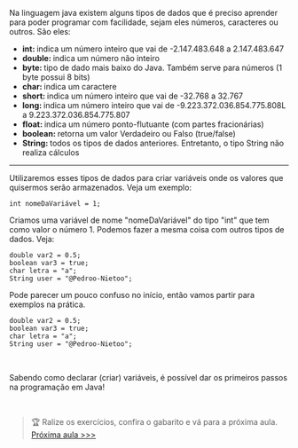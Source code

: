 <p> Na linguagem java existem alguns tipos de dados que é preciso aprender para poder programar com facilidade, sejam eles números, caracteres ou outros. São eles: </p>

<ul>
  <li> <strong> int: </strong> indica um número inteiro que vai de -2.147.483.648 a 2.147.483.647 </li>
  <li> <strong> double: </strong> indica um número não inteiro </li>
  <li> <strong> byte: </strong> tipo de dado mais baixo do Java. Também serve para números (1 byte possui 8 bits) </li>
  <li> <strong> char: </strong> indica um caractere </li>
  <li> <strong> short: </strong> indica um número inteiro que vai de -32.768 a 32.767 </li>
  <li> <strong> long: </strong>  indica um número inteiro que vai de -9.223.372.036.854.775.808L a 9.223.372.036.854.775.807 </li>
  <li> <strong> float: </strong> indica um número ponto-flutuante (com partes fracionárias) </li>
  <li> <strong> boolean: </strong> retorna um valor Verdadeiro ou Falso (true/false) </li>
  <li> <strong> String: </strong> todos os tipos de dados anteriores. Entretanto, o tipo String não realiza cálculos </li>
</ul>

<hr>

<p> Utilizaremos esses tipos de dados para criar variáveis onde os valores que quisermos serão armazenados. Veja um exemplo: </p>

```
int nomeDaVariável = 1;
```

<p> Criamos uma variável de nome "nomeDaVariável" do tipo "int" que tem como valor o número 1. Podemos fazer a mesma coisa com outros tipos de dados. Veja: </p>


```
double var2 = 0.5;
boolean var3 = true;
char letra = "a";
String user = "@Pedroo-Nietoo";
```

<p> Pode parecer um pouco confuso no início, então vamos partir para exemplos na prática. </p>

```
double var2 = 0.5;
boolean var3 = true;
char letra = "a";
String user = "@Pedroo-Nietoo";
```

<br>

<p> Sabendo como declarar (criar) variáveis, é possível dar os primeiros passos na programação em Java! </p>

<br>

> 🏆 Ralize os exercícios, confira o gabarito e vá para a próxima aula.
<a href="https://github.com/Pedroo-Nietoo/Java/tree/main/2.%20Opera%C3%A7%C3%B5es"> Próxima aula >>> </a>
